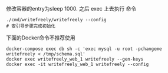 
修改容器的entry为sleep 1000.
之后 exec 上去执行 命令
```
./cmd/writefreely/writefreely --config
# 安引导步骤完成初始化

```


下面的Docker命令不推荐使用
```
docker-compose exec db sh -c 'exec mysql -u root -pchangeme writefreely < /tmp/schema.sql'
docker exec writefreely_web_1 writefreely --gen-keys
docker exec -it writefreely_web_1 writefreely --config
```